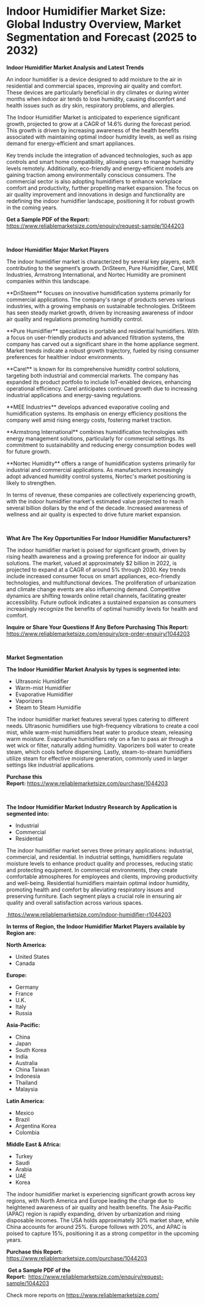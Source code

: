 <p><h1>Indoor Humidifier Market Size: Global Industry Overview, Market Segmentation and Forecast (2025 to 2032)</h1></p><p><strong>Indoor Humidifier Market Analysis and Latest Trends</strong></p>
<p><p>An indoor humidifier is a device designed to add moisture to the air in residential and commercial spaces, improving air quality and comfort. These devices are particularly beneficial in dry climates or during winter months when indoor air tends to lose humidity, causing discomfort and health issues such as dry skin, respiratory problems, and allergies. </p><p>The Indoor Humidifier Market is anticipated to experience significant growth, projected to grow at a CAGR of 14.6% during the forecast period. This growth is driven by increasing awareness of the health benefits associated with maintaining optimal indoor humidity levels, as well as rising demand for energy-efficient and smart appliances. </p><p>Key trends include the integration of advanced technologies, such as app controls and smart home compatibility, allowing users to manage humidity levels remotely. Additionally, eco-friendly and energy-efficient models are gaining traction among environmentally conscious consumers. The commercial sector is also adopting humidifiers to enhance workplace comfort and productivity, further propelling market expansion. The focus on air quality improvement and innovations in design and functionality are redefining the indoor humidifier landscape, positioning it for robust growth in the coming years.</p></p>
<p><strong>Get a Sample PDF of the Report:&nbsp;</strong> <a href="https://www.reliablemarketsize.com/enquiry/request-sample/1044203?utm_campaign=2952&utm_medium=2&utm_source=Github&utm_content=ia&utm_term=04042025&utm_id=indoor-humidifier">https://www.reliablemarketsize.com/enquiry/request-sample/1044203</a></p>
<p>&nbsp;</p>
<p><strong>Indoor Humidifier Major Market Players</strong></p>
<p><p>The indoor humidifier market is characterized by several key players, each contributing to the segment’s growth. DriSteem, Pure Humidifier, Carel, MEE Industries, Armstrong International, and Nortec Humidity are prominent companies within this landscape.</p><p>**DriSteem** focuses on innovative humidification systems primarily for commercial applications. The company's range of products serves various industries, with a growing emphasis on sustainable technologies. DriSteem has seen steady market growth, driven by increasing awareness of indoor air quality and regulations promoting humidity control.</p><p>**Pure Humidifier** specializes in portable and residential humidifiers. With a focus on user-friendly products and advanced filtration systems, the company has carved out a significant share in the home appliance segment. Market trends indicate a robust growth trajectory, fueled by rising consumer preferences for healthier indoor environments.</p><p>**Carel** is known for its comprehensive humidity control solutions, targeting both industrial and commercial markets. The company has expanded its product portfolio to include IoT-enabled devices, enhancing operational efficiency. Carel anticipates continued growth due to increasing industrial applications and energy-saving regulations.</p><p>**MEE Industries** develops advanced evaporative cooling and humidification systems. Its emphasis on energy efficiency positions the company well amid rising energy costs, fostering market traction.</p><p>**Armstrong International** combines humidification technologies with energy management solutions, particularly for commercial settings. Its commitment to sustainability and reducing energy consumption bodes well for future growth.</p><p>**Nortec Humidity** offers a range of humidification systems primarily for industrial and commercial applications. As manufacturers increasingly adopt advanced humidity control systems, Nortec's market positioning is likely to strengthen.</p><p>In terms of revenue, these companies are collectively experiencing growth, with the indoor humidifier market's estimated value projected to reach several billion dollars by the end of the decade. Increased awareness of wellness and air quality is expected to drive future market expansion.</p></p>
<p>&nbsp;</p>
<p><strong>What Are The Key Opportunities For Indoor Humidifier Manufacturers?</strong></p>
<p><p>The indoor humidifier market is poised for significant growth, driven by rising health awareness and a growing preference for indoor air quality solutions. The market, valued at approximately $2 billion in 2022, is projected to expand at a CAGR of around 5% through 2030. Key trends include increased consumer focus on smart appliances, eco-friendly technologies, and multifunctional devices. The proliferation of urbanization and climate change events are also influencing demand. Competitive dynamics are shifting towards online retail channels, facilitating greater accessibility. Future outlook indicates a sustained expansion as consumers increasingly recognize the benefits of optimal humidity levels for health and comfort.</p></p>
<p><strong>Inquire or Share Your Questions If Any Before Purchasing This Report:</strong> <a href="https://www.reliablemarketsize.com/enquiry/pre-order-enquiry/1044203?utm_campaign=2952&utm_medium=2&utm_source=Github&utm_content=ia&utm_term=04042025&utm_id=indoor-humidifier">https://www.reliablemarketsize.com/enquiry/pre-order-enquiry/1044203</a></p>
<p>&nbsp;</p>
<p><strong>Market Segmentation</strong></p>
<p><strong>The Indoor Humidifier Market Analysis by types is segmented into:</strong></p>
<p><ul><li>Ultrasonic Humidifier</li><li>Warm-mist Humidifier</li><li>Evaporative Humidifier</li><li>Vaporizers</li><li>Steam to Steam Humidifie</li></ul></p>
<p><p>The indoor humidifier market features several types catering to different needs. Ultrasonic humidifiers use high-frequency vibrations to create a cool mist, while warm-mist humidifiers heat water to produce steam, releasing warm moisture. Evaporative humidifiers rely on a fan to pass air through a wet wick or filter, naturally adding humidity. Vaporizers boil water to create steam, which cools before dispersing. Lastly, steam-to-steam humidifiers utilize steam for effective moisture generation, commonly used in larger settings like industrial applications.</p></p>
<p><strong>Purchase this Report:&nbsp;</strong><a href="https://www.reliablemarketsize.com/purchase/1044203?utm_campaign=2952&utm_medium=2&utm_source=Github&utm_content=ia&utm_term=04042025&utm_id=indoor-humidifier">https://www.reliablemarketsize.com/purchase/1044203</a></p>
<p>&nbsp;</p>
<p><strong>The Indoor Humidifier Market Industry Research by Application is segmented into:</strong></p>
<p><ul><li>Industrial</li><li>Commercial</li><li>Residential</li></ul></p>
<p><p>The indoor humidifier market serves three primary applications: industrial, commercial, and residential. In industrial settings, humidifiers regulate moisture levels to enhance product quality and processes, reducing static and protecting equipment. In commercial environments, they create comfortable atmospheres for employees and clients, improving productivity and well-being. Residential humidifiers maintain optimal indoor humidity, promoting health and comfort by alleviating respiratory issues and preserving furniture. Each segment plays a crucial role in ensuring air quality and overall satisfaction across various spaces.</p></p>
<p><a href="https://www.reliablemarketsize.com/indoor-humidifier-r1044203?utm_campaign=2952&utm_medium=2&utm_source=Github&utm_content=ia&utm_term=04042025&utm_id=indoor-humidifier">&nbsp;https://www.reliablemarketsize.com/indoor-humidifier-r1044203</a></p>
<p><strong>In terms of Region, the Indoor Humidifier Market Players available by Region are:</strong></p>
<p>
    <p> <strong> North America: </strong>
        <ul>
            <li>United States</li>
            <li>Canada</li>
        </ul>
        </p> 
    <p> <strong> Europe: </strong>
        <ul>
            <li>Germany</li>
            <li>France</li>
            <li>U.K.</li>
            <li>Italy</li>
            <li>Russia</li>
        </ul>
        </p> 
    <p> <strong> Asia-Pacific: </strong>
        <ul>
            <li>China</li>
            <li>Japan</li>
            <li>South Korea</li>
            <li>India</li>
            <li>Australia</li>
            <li>China Taiwan</li>
            <li>Indonesia</li>
            <li>Thailand</li>
            <li>Malaysia</li>
        </ul>
        </p> 
    <p> <strong> Latin America: </strong>
        <ul>
            <li>Mexico</li>
            <li>Brazil</li>
            <li>Argentina Korea</li>
            <li>Colombia</li>
        </ul>
        </p> 
    <p> <strong> Middle East & Africa: </strong>
        <ul>
            <li>Turkey</li>
            <li>Saudi</li>
            <li>Arabia</li>
            <li>UAE</li>
            <li>Korea</li>
        </ul>
    </p>
    </p>
<p><p>The indoor humidifier market is experiencing significant growth across key regions, with North America and Europe leading the charge due to heightened awareness of air quality and health benefits. The Asia-Pacific (APAC) region is rapidly expanding, driven by urbanization and rising disposable incomes. The USA holds approximately 30% market share, while China accounts for around 25%. Europe follows with 20%, and APAC is poised to capture 15%, positioning it as a strong competitor in the upcoming years.</p></p>
<p><strong>Purchase this Report: </strong><a href="https://www.reliablemarketsize.com/purchase/1044203?utm_campaign=2952&utm_medium=2&utm_source=Github&utm_content=ia&utm_term=04042025&utm_id=indoor-humidifier">https://www.reliablemarketsize.com/purchase/1044203</a></p>
<p>&nbsp;<strong>Get a Sample PDF of the Report:&nbsp;&nbsp;</strong><a href="https://www.reliablemarketsize.com/enquiry/request-sample/1044203?utm_campaign=2952&utm_medium=2&utm_source=Github&utm_content=ia&utm_term=04042025&utm_id=indoor-humidifier">https://www.reliablemarketsize.com/enquiry/request-sample/1044203</a></p>
<p><strong></strong></p>
<p>Check more reports on <a href="https://www.reliablemarketsize.com/?utm_campaign=2952&utm_medium=2&utm_source=Github&utm_content=ia&utm_term=04042025&utm_id=indoor-humidifier">https://www.reliablemarketsize.com/</a></p>